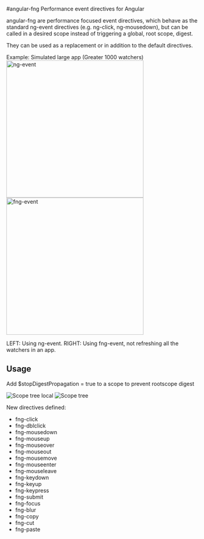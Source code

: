 
#angular-fng Performance event directives for Angular

angular-fng are performance focused event directives, which behave as the standard ng-event directives (e.g. ng-click, ng-mousedown), but can be called in a desired scope instead of triggering a global, root scope, digest.

They can be used as a replacement or in addition to the default directives.

Example: Simulated large app (Greater 1000 watchers)
<img src="http://www.adamcraven.me/images/fng-directives/ng-event-anim.gif" width="360" alt="ng-event">
<img src="http://www.adamcraven.me/images/fng-directives/fng-event-anim.gif" width="360" alt="fng-event">

LEFT: Using ng-event. RIGHT: Using fng-event, not refreshing all the watchers in an app.

## Usage

Add $stopDigestPropagation = true to a scope to prevent rootscope digest

<img src="http://www.adamcraven.me/images/fng-directives/scope-tree-local.gif" alt="Scope tree local">
<img src="http://www.adamcraven.me/images/fng-directives/scope-local-digest.gif" alt="Scope tree">


New directives defined:

* fng-click
* fng-dblclick
* fng-mousedown
* fng-mouseup
* fng-mouseover
* fng-mouseout
* fng-mousemove
* fng-mouseenter
* fng-mouseleave
* fng-keydown
* fng-keyup
* fng-keypress
* fng-submit
* fng-focus
* fng-blur
* fng-copy
* fng-cut
* fng-paste